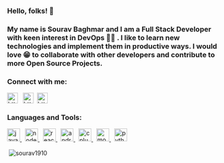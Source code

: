 <h3>Hello, folks! 👋<h3>

<p align="left">
My name is Sourav Baghmar and I am a Full Stack Developer with keen interest in DevOps 👨‍💻 . I like to learn new technologies and implement them in productive ways. I would love 😁 to collaborate with other developers and contribute to more Open Source Projects.
</p>

  
<p align="left"> 
<h3 align="left">Connect with me:</h3>  

<a href="https://linkedin.com/in/https://www.linkedin.com/in/sourav-baghmar-988a01184/" target="blank"><img align="center" src="https://cdn.jsdelivr.net/npm/simple-icons@3.0.1/icons/linkedin.svg" alt="https://www.linkedin.com/in/sourav-baghmar-988a01184/" height="25" width="25" /></a> &nbsp;
<a href="https://auth.geeksforgeeks.org/user/https://auth.geeksforgeeks.org/user/souravbaghmar/profile" target="blank"><img align="center" src="https://cdn.jsdelivr.net/npm/simple-icons@3.0.1/icons/geeksforgeeks.svg" alt="https://auth.geeksforgeeks.org/user/souravbaghmar/profile" height="25" width="25" /></a>&nbsp;
<a href="https://www.leetcode.com/https://leetcode.com/user9350y/" target="blank"><img align="center" src="https://cdn.jsdelivr.net/npm/simple-icons@3.0.1/icons/leetcode.svg" alt="https://leetcode.com/user9350y/" height="25" width="25" /></a>
</p>


<h3 align="left">Languages and Tools:</h3>
<p align="left"> 
<a href="https://developer.mozilla.org/en-US/docs/Web/JavaScript" target="_blank"> <img src="https://devicons.github.io/devicon/devicon.git/icons/javascript/javascript-original.svg" alt="javascript" width="30" height="30"/> </a> &nbsp;
<a href="https://nodejs.org" target="_blank"> <img src="https://devicons.github.io/devicon/devicon.git/icons/nodejs/nodejs-original-wordmark.svg" alt="nodejs" width="30" height="30"/> </a> &nbsp;
<a href="https://reactjs.org/" target="_blank"> <img src="https://devicons.github.io/devicon/devicon.git/icons/react/react-original-wordmark.svg" alt="react" width="30" height="30"/> </a> &nbsp;
<a href="https://developer.android.com" target="_blank"> 
<img src="https://devicons.github.io/devicon/devicon.git/icons/android/android-original-wordmark.svg" alt="android" width="30" height="30"/> 
</a> &nbsp;
<a href="https://www.w3schools.com/cpp/" target="_blank"> <img src="https://devicons.github.io/devicon/devicon.git/icons/cplusplus/cplusplus-original.svg" alt="cplusplus" width="30" height="30"/> </a> &nbsp;
<a href="https://www.mongodb.com/" target="_blank"> <img src="https://devicons.github.io/devicon/devicon.git/icons/mongodb/mongodb-original-wordmark.svg" alt="mongodb" width="30" height="30"/> </a> &nbsp;
<a href="https://www.python.org" target="_blank"> <img src="https://devicons.github.io/devicon/devicon.git/icons/python/python-original.svg" alt="python" width="30" height="30"/> </a>
 </p>
 
<p>&nbsp;<img align="center" src="https://github-readme-stats.vercel.app/api?username=sourav1910&show_icons=true&theme=dark" alt="sourav1910" /></p>

